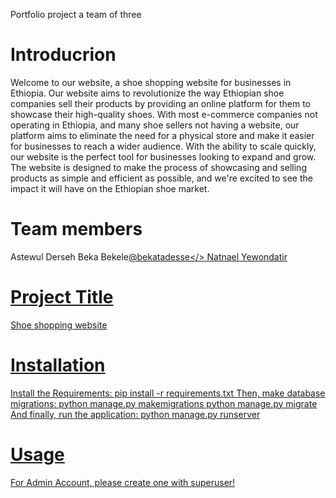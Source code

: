 Portfolio project a team of three
# Introducrion
Welcome to our website, a shoe shopping website for businesses in Ethiopia. Our website aims to revolutionize the way Ethiopian shoe companies sell their products by providing an online platform for them to showcase their high-quality shoes. With most e-commerce companies not operating in Ethiopia, and many shoe sellers not having a website, our platform aims to eliminate the need for a physical store and make it easier for businesses to reach a wider audience. With the ability to scale quickly, our website is the perfect tool for businesses looking to expand and grow. The website is designed to make the process of showcasing and selling products as simple and efficient as possible, and we're excited to see the impact it will have on the Ethiopian shoe market.

# Team members
  Astewul Derseh
  Beka Bekele<a href="https://github.com/bekatadesse">@bekatadesse</>
  Natnael Yewondatir

# Project Title
  Shoe shopping website
# Installation
  Install the Requirements: pip install -r requirements.txt
  Then, make database migrations: python manage.py makemigrations
  python manage.py migrate
  And finally, run the application: python manage.py runserver
# Usage
  For Admin Account, please create one with superuser!
